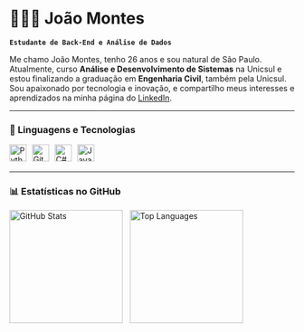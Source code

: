 # 👨🏻‍💻 João Montes

**`Estudante de Back-End e Análise de Dados`**

Me chamo João Montes, tenho 26 anos e sou natural de São Paulo. Atualmente, curso **Análise e Desenvolvimento de Sistemas** na Unicsul e estou finalizando a graduação em **Engenharia Civil**, também pela Unicsul. Sou apaixonado por tecnologia e inovação, e compartilho meus interesses e aprendizados na minha página do [LinkedIn](https://www.linkedin.com/in/joao-oliveira-4b7a13159/).

---

### 🤖 Linguagens e Tecnologias

<div>
  <img 
    align="left" 
    alt="Python" 
    title="Python"
    width="30px" 
    style="margin-right: 10px;" 
    src="https://cdn.jsdelivr.net/gh/devicons/devicon@latest/icons/python/python-original.svg" 
  />   

  <img 
    align="left" 
    alt="Git" 
    title="Git"
    width="30px" 
    style="margin-right: 10px;" 
    src="https://cdn.jsdelivr.net/gh/devicons/devicon@latest/icons/git/git-original.svg" 
  />

  <img 
    align="left" 
    alt="C#" 
    title="C#"
    width="30px" 
    style="margin-right: 10px;" 
    src="https://cdn.jsdelivr.net/gh/devicons/devicon@latest/icons/csharp/csharp-original.svg"
  />

  <img 
    align="left" 
    alt="Java" 
    title="C#"
    width="30px" 
    style="margin-right: 10px;" 
    src="https://cdn.jsdelivr.net/gh/devicons/devicon@latest/icons/java/java-original.svg"          
  />
</div>

<br/>
<br/>

---

### 📊 Estatísticas no GitHub

<p>
  <img 
    align="left" 
    alt="GitHub Stats" 
    height="200" 
    style="padding-right: 10px;" 
    src="https://github-readme-stats.vercel.app/api?username=Montes800&show_icons=true&theme=tokyonight&include_all_commits=true&locale=pt-br" 
  />

  <img 
    align="left" 
    alt="Top Languages" 
    height="200" 
    src="https://github-readme-stats.vercel.app/api/top-langs/?username=Montes800&theme=tokyonight&layout=compact&custom_title=Tecnologias&langs_count=9" 
  />
</p>

